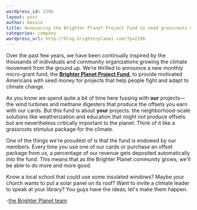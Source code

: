 ```yaml
--- 
wordpress_id: 2196
layout: post
author: bessie
title: Announcing the Brighter Planet Project Fund to seed grassroots climate projects
categories: company
wordpress_url: http://blog.brighterplanet.com/?p=2196
---
```

Over the past few years, we have been continually inspired by the thousands of individuals and community organizations growing the climate movement from the ground up. We’re thrilled to announce a new monthly micro-grant fund, the <strong><a href="http://brighterplanet.com/project_fund_projects">Brighter Planet Project Fund</a></strong>, to provide motivated Americans with seed money for projects that help people fight and adapt to climate change.

As you know we spend quite a bit of time here fussing with <strong>our</strong> projects—the wind turbines and methane digesters that produce the offsets you earn with our cards. But this fund is about <strong>your</strong> projects: the neighborhood-scale solutions like weatherization and education that might not produce offsets but are nevertheless critically important to the planet. Think of it like a grassroots stimulus package for the climate.

One of the things we're proudest of is that the fund is endowed by our members. Every time you use one of our cards or purchase an offset package from us, a percentage of our revenue gets deposited automatically into the fund. This means that as the Brighter Planet community grows, we'll be able to do more and more good.

Know a local school that could use some insulated windows? Maybe your church wants to put a solar panel on its roof? Want to invite a climate leader to speak at your library? You guys have the ideas; let's make them happen.

-<a href="http://brighterplanet.com/about/staff">the Brighter Planet team</a>
